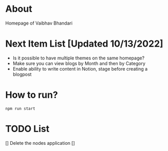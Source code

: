 # About
Homepage of Vaibhav Bhandari

# Next Item List [Updated 10/13/2022]
* Is it possible to have multiple themes on the same homepage?
* Make sure you can view blogs by Month and then by Category
* Enable ability to write content in Notion, stage before creating a blogpost

# How to run?
```
npm run start
```

# TODO List
[] Delete the nodes application
[]
